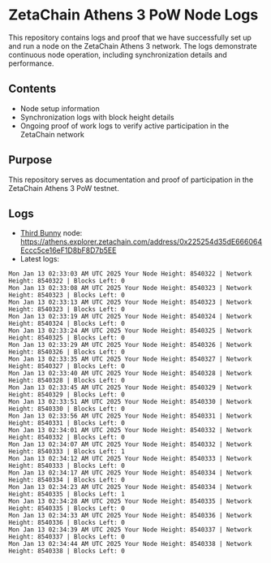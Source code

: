 # ZetaChain Athens 3 PoW Node Logs
This repository contains logs and proof that we have successfully set up and run a node on the ZetaChain Athens 3 network. The logs demonstrate continuous node operation, including synchronization details and performance.

## Contents
- Node setup information
- Synchronization logs with block height details
- Ongoing proof of work logs to verify active participation in the ZetaChain network

## Purpose
This repository serves as documentation and proof of participation in the ZetaChain Athens 3 PoW testnet.

## Logs

- [Third Bunny](https://thirdbunny.xyz/) node: https://athens.explorer.zetachain.com/address/0x225254d35dE666064Eccc5ce16eF1D8bF8D7b5EE
- Latest logs:
```
Mon Jan 13 02:33:03 AM UTC 2025 Your Node Height: 8540322 | Network Height: 8540322 | Blocks Left: 0
Mon Jan 13 02:33:08 AM UTC 2025 Your Node Height: 8540323 | Network Height: 8540323 | Blocks Left: 0
Mon Jan 13 02:33:13 AM UTC 2025 Your Node Height: 8540323 | Network Height: 8540323 | Blocks Left: 0
Mon Jan 13 02:33:19 AM UTC 2025 Your Node Height: 8540324 | Network Height: 8540324 | Blocks Left: 0
Mon Jan 13 02:33:24 AM UTC 2025 Your Node Height: 8540325 | Network Height: 8540325 | Blocks Left: 0
Mon Jan 13 02:33:29 AM UTC 2025 Your Node Height: 8540326 | Network Height: 8540326 | Blocks Left: 0
Mon Jan 13 02:33:35 AM UTC 2025 Your Node Height: 8540327 | Network Height: 8540327 | Blocks Left: 0
Mon Jan 13 02:33:40 AM UTC 2025 Your Node Height: 8540328 | Network Height: 8540328 | Blocks Left: 0
Mon Jan 13 02:33:45 AM UTC 2025 Your Node Height: 8540329 | Network Height: 8540329 | Blocks Left: 0
Mon Jan 13 02:33:51 AM UTC 2025 Your Node Height: 8540330 | Network Height: 8540330 | Blocks Left: 0
Mon Jan 13 02:33:56 AM UTC 2025 Your Node Height: 8540331 | Network Height: 8540331 | Blocks Left: 0
Mon Jan 13 02:34:01 AM UTC 2025 Your Node Height: 8540332 | Network Height: 8540332 | Blocks Left: 0
Mon Jan 13 02:34:07 AM UTC 2025 Your Node Height: 8540332 | Network Height: 8540333 | Blocks Left: 1
Mon Jan 13 02:34:12 AM UTC 2025 Your Node Height: 8540333 | Network Height: 8540333 | Blocks Left: 0
Mon Jan 13 02:34:17 AM UTC 2025 Your Node Height: 8540334 | Network Height: 8540334 | Blocks Left: 0
Mon Jan 13 02:34:23 AM UTC 2025 Your Node Height: 8540334 | Network Height: 8540335 | Blocks Left: 1
Mon Jan 13 02:34:28 AM UTC 2025 Your Node Height: 8540335 | Network Height: 8540335 | Blocks Left: 0
Mon Jan 13 02:34:33 AM UTC 2025 Your Node Height: 8540336 | Network Height: 8540336 | Blocks Left: 0
Mon Jan 13 02:34:39 AM UTC 2025 Your Node Height: 8540337 | Network Height: 8540337 | Blocks Left: 0
Mon Jan 13 02:34:44 AM UTC 2025 Your Node Height: 8540338 | Network Height: 8540338 | Blocks Left: 0
```
